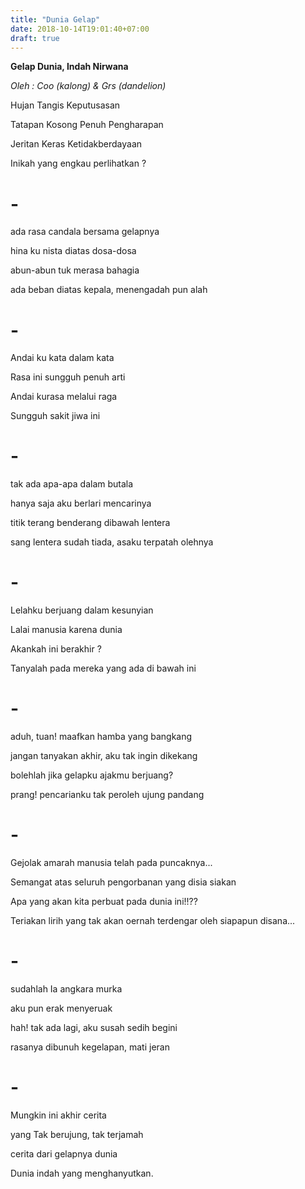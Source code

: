 ```yaml
---
title: "Dunia Gelap"
date: 2018-10-14T19:01:40+07:00
draft: true
---
```

**Gelap Dunia, Indah Nirwana**

*Oleh : Coo (kalong) & Grs (dandelion)*


Hujan Tangis Keputusasan
 
Tatapan Kosong Penuh Pengharapan
 
Jeritan Keras Ketidakberdayaan
 
Inikah yang engkau perlihatkan ?
 
# -
 
ada rasa candala bersama gelapnya
 
hina ku nista diatas dosa-dosa
 
abun-abun tuk merasa bahagia
 
ada beban diatas kepala, menengadah pun alah
 
# -
 
Andai ku kata dalam kata
 
Rasa ini sungguh penuh arti
 
Andai kurasa melalui raga
 
Sungguh sakit jiwa ini 
 
# -
 
tak ada apa-apa dalam butala
 
hanya saja aku berlari mencarinya
 
titik terang benderang dibawah lentera
 
sang lentera sudah tiada, asaku terpatah olehnya
 
# - 
 
Lelahku berjuang dalam kesunyian
 
Lalai manusia karena dunia
 
Akankah ini berakhir ?
 
Tanyalah pada mereka yang ada di bawah ini 
 
# -
 
aduh, tuan! maafkan hamba yang bangkang
 
jangan tanyakan akhir, aku tak ingin dikekang
 
bolehlah jika gelapku ajakmu berjuang?
 
prang! pencarianku tak peroleh ujung pandang
 
# -
 
Gejolak amarah manusia telah pada puncaknya...
 
Semangat atas seluruh pengorbanan yang disia siakan
 
Apa yang akan kita perbuat pada dunia ini!!??
 
Teriakan lirih yang tak akan oernah terdengar oleh siapapun disana...
 
# -
 
sudahlah Ia angkara murka
 
aku pun erak menyeruak
 
hah! tak ada lagi, aku susah sedih begini
 
rasanya dibunuh kegelapan, mati jeran
 
# -
 
Mungkin ini akhir cerita
 
yang Tak berujung, tak terjamah
 
cerita dari gelapnya dunia
 
Dunia indah yang menghanyutkan.